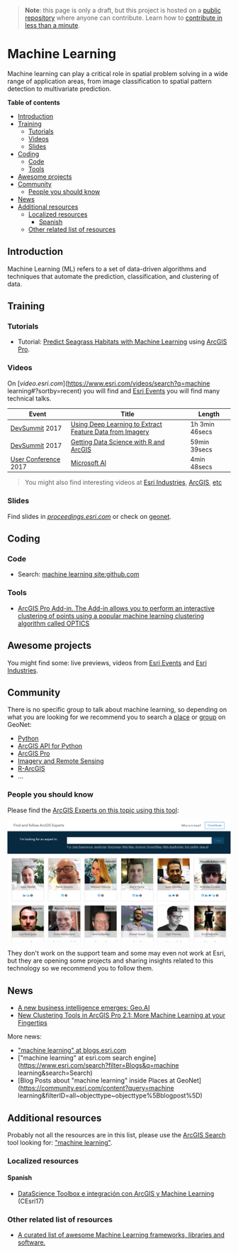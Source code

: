 > **Note**: this page is only a draft, but this project is hosted on a [public repository](https://github.com/hhkaos/awesome-arcgis) where anyone can contribute. Learn how to [contribute in less than a minute](https://github.com/hhkaos/awesome-arcgis/blob/master/CONTRIBUTING.md#contributions).

# Machine Learning

Machine learning can play a critical role in spatial problem solving in a wide range of application areas, from image classification to spatial pattern detection to multivariate prediction.

<!-- START doctoc generated TOC please keep comment here to allow auto update -->
<!-- DON'T EDIT THIS SECTION, INSTEAD RE-RUN doctoc TO UPDATE -->
**Table of contents**

- [Introduction](#introduction)
- [Training](#training)
  - [Tutorials](#tutorials)
  - [Videos](#videos)
  - [Slides](#slides)
- [Coding](#coding)
  - [Code](#code)
  - [Tools](#tools)
- [Awesome projects](#awesome-projects)
- [Community](#community)
  - [People you should know](#people-you-should-know)
- [News](#news)
- [Additional resources](#additional-resources)
  - [Localized resources](#localized-resources)
    - [Spanish](#spanish)
  - [Other related list of resources](#other-related-list-of-resources)

<!-- END doctoc generated TOC please keep comment here to allow auto update -->

## Introduction

Machine Learning (ML) refers to a set of data-driven algorithms and techniques that automate the prediction, classification, and clustering of data.

## Training


### Tutorials

* Tutorial: [Predict Seagrass Habitats with Machine Learning](https://learn.arcgis.com/en/projects/predict-seagrass-habitats-with-machine-learning/) using [ArcGIS Pro](../../../arcgis/products/arcgis-desktop/arcgis-pro/README.md).


### Videos

On [*video.esri.com*](https://www.esri.com/videos/search?q=machine learning#?sortby=recent) you will find and [Esri Events](https://www.youtube.com/channel/UC_yE3TatdZKAXvt_TzGJ6mw/search?query=machine+learning) you will find many technical talks.


|Event|Title|Length|
|---|---|---|
|[DevSummit](http://www.esri.com/events/devsummit) 2017|[Using Deep Learning to Extract Feature Data from Imagery](https://www.youtube.com/watch?v=UxaXYgVvkKA)|1h 3min 46secs
|[DevSummit](http://www.esri.com/events/devsummit) 2017|[Getting Data Science with R and ArcGIS](https://www.youtube.com/watch?v=KXCupqtb0-4)|59min 39secs
|[User Conference](http://www.esri.com/about/events/uc) 2017|[Microsoft AI](https://www.youtube.com/watch?v=_iq-_K1OsMA)|4min 48secs|


> You might also find interesting videos at [Esri Industries](https://www.youtube.com/channel/UCZTiOg3n0pqUDSatq7mS2PA), [ArcGIS](https://www.youtube.com/channel/UCgGDPs8cte-VLJbgpaK4GPw), [etc](https://esri-es.github.io/awesome-arcgis/esri/#youtube-channels)

### Slides

Find slides in [*proceedings.esri.com*](https://www.google.es/search?q=site%3Aproceedings.esri.com+"machine%20learning") or check on [geonet](https://community.esri.com/content?query=machine%20learning&filterID=all~objecttype~objecttype%5Bdocument%5D).

## Coding

### Code

* Search: [machine learning site:github.com](https://esri-es.github.io/arcgis-search/?search=machine%20learning+site%3Agithub.com&utm_campaign=awesome-list&utm_source=awesome-list&utm_medium=page)

### Tools

* [ArcGIS Pro Add-in. The Add-in allows you to perform an interactive clustering of points using a popular machine learning clustering algorithm called OPTICS](https://github.com/Esri/ExampleDotNetAndPythonForAnalytics)

## Awesome projects

You might find some: live previews, videos from [Esri Events](https://www.youtube.com/channel/UC_yE3TatdZKAXvt_TzGJ6mw) and [Esri Industries](https://www.youtube.com/channel/UCZTiOg3n0pqUDSatq7mS2PA/).

## Community

There is no specific group to talk about machine learning, so depending on what you are looking for we recommend you to search a [place](https://community.esri.com/places?filterID=all~objecttype~space) or [group](https://community.esri.com/places?filterID=all~objecttype~objecttype%5Bsocialgroup%5D) on GeoNet:

* [Python](https://community.esri.com/community/developers/gis-developers/python)
* [ArcGIS API for Python](https://community.esri.com/groups/arcgis-python-api)
* [ArcGIS Pro](https://community.esri.com/community/gis/applications/arcgis-pro)
* [Imagery and Remote Sensing](https://community.esri.com/community/gis/imagery-and-remote-sensing)
* [R-ArcGIS](https://community.esri.com/groups/rstats)
* ...

### People you should know

Please find the [ArcGIS Experts on this topic using this tool](https://esri-es.github.io/arcgis-experts/?showAll=true&topic=Machine%20Learning):

[![ArcGIS Experts Tool Screenshot](https://github.com/esri-es/arcgis-experts/blob/master/assets/imgs/arcgis-experts-tool.png?raw=true)](https://esri-es.github.io/arcgis-experts/?showAll=true&topic=Machine%20Learning)

They don't work on the support team and some may even not work at Esri,
but they are opening some projects and sharing insights related to this
technology so we recommend you to follow them.

## News

* [A new business intelligence emerges: Geo.AI](https://www.esri.com/about/newsroom/publications/wherenext/new-business-intelligence-emerges-geo-ai/)
* [New Clustering Tools in ArcGIS Pro 2.1: More Machine Learning at your Fingertips](https://blogs.esri.com/esri/arcgis/2018/01/22/pro-2-1-new-clustering-tools/)

More news:

* ["machine learning" at blogs.esri.com](https://blogs.esri.com/esri/arcgis/tag/machine-learning/)
* ["machine learning" at esri.com search engine](https://www.esri.com/search?filter=Blogs&q=machine learning&search=Search)
* [Blog Posts about "machine learning" inside Places at GeoNet](https://community.esri.com/content?query=machine learning&filterID=all~objecttype~objecttype%5Bblogpost%5D)

## Additional resources

Probably not all the resources are in this list, please use the [ArcGIS Search](https://esri-es.github.io/arcgis-search/) tool looking for: ["machine learning"](https://esri-es.github.io/arcgis-search/?search="machine%20learning"&utm_campaign=awesome-list&utm_source=awesome-list&utm_medium=page).

### Localized resources

#### Spanish

* [DataScience Toolbox e integración con ArcGIS y Machine Learning](https://www.youtube.com/watch?v=yCPKsOEI9GU) (CEsri17)

### Other related list of resources

* [A curated list of awesome Machine Learning frameworks, libraries and software.](https://github.com/josephmisiti/awesome-machine-learning)
